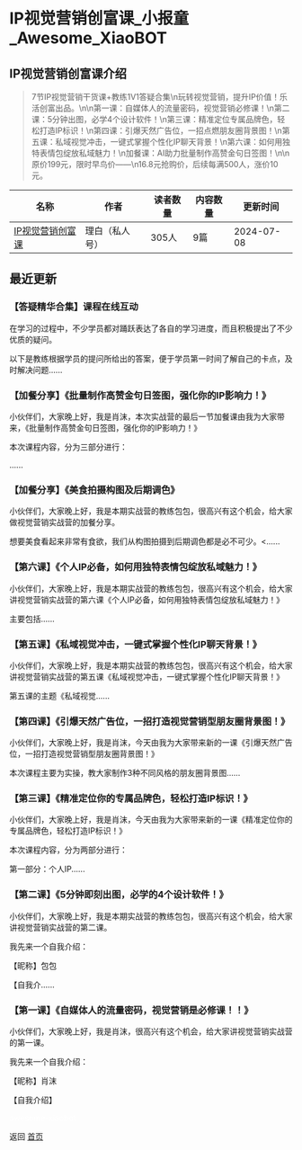 # IP视觉营销创富课_小报童_Awesome_XiaoBOT

## IP视觉营销创富课介绍
> 7节IP视觉营销干货课+教练1V1答疑合集\n玩转视觉营销，提升IP价值！乐活创富出品。\n\n第一课：自媒体人的流量密码，视觉营销必修课！\n第二课：5分钟出图，必学4个设计软件！\n第三课：精准定位专属品牌色，轻松打造IP标识！\n第四课：引爆天然广告位，一招点燃朋友圈背景图！\n第五课：私域视觉冲击，一键式掌握个性化IP聊天背景！\n第六课：如何用独特表情包绽放私域魅力！\n加餐课：AI助力批量制作高赞金句日签图！\n\n原价199元，限时早鸟价——\n16.8元抢购价，后续每满500人，涨价10元。  
  


|名称|作者|读者数量|内容数量|更新时间|
|---|---|---|---|---|
|[IP视觉营销创富课](https://xiaobot.net/p/sjyxszy?refer=9c3f1c95-a052-465a-9902-f6d75080262a)|理白（私人号）|305人|9篇|2024-07-08|

## 最近更新
### 【答疑精华合集】课程在线互动

在学习的过程中，不少学员都对踊跃表达了各自的学习进度，而且积极提出了不少优质的疑问。

以下是教练根据学员的提问所给出的答案，便于学员第一时间了解自己的卡点，及时解决问题......

### 【加餐分享】《批量制作高赞金句日签图，强化你的IP影响力！》

小伙伴们，大家晚上好，我是肖沫，本次实战营的最后一节加餐课由我为大家带来，《批量制作高赞金句日签图，强化你的IP影响力！》

本次课程内容，分为三部分进行：

......

### 【加餐分享】《美食拍摄构图及后期调色》

小伙伴们，大家晚上好，我是本期实战营的教练包包，很高兴有这个机会，给大家做视觉营销实战营的加餐分享。

想要美食看起来非常有食欲，我们从构图拍摄到后期调色都是必不可少。<......

### 【第六课】《个人IP必备，如何用独特表情包绽放私域魅力！》

小伙伴们，大家晚上好，我是本期实战营的教练包包，很高兴有这个机会，给大家讲视觉营销实战营的第六课《个人IP必备，如何用独特表情包绽放私域魅力！》

主要包括......

### 【第五课】《私域视觉冲击，一键式掌握个性化IP聊天背景！》

小伙伴们，大家晚上好，我是本期实战营的教练包包，很高兴有这个机会，给大家讲视觉营销实战营的第五课《私域视觉冲击，一键式掌握个性化IP聊天背景！》

第五课的主题《私域视觉......

### 【第四课】《引爆天然广告位，一招打造视觉营销型朋友圈背景图！》

小伙伴们，大家晚上好，我是肖沫，今天由我为大家带来新的一课《引爆天然广告位，一招打造视觉营销型朋友圈背景图！》

本次课程主要为实操，教大家制作3种不同风格的朋友圈背景图......

### 【第三课】《精准定位你的专属品牌色，轻松打造IP标识！》

小伙伴们，大家晚上好，我是肖沫，今天由我为大家带来新的一课《精准定位你的专属品牌色，轻松打造IP标识！》

本次课程内容，分为两部分进行：

第一部分：个人IP......

### 【第二课】《5分钟即刻出图，必学的4个设计软件！》

小伙伴们，大家晚上好，我是本期实战营的教练包包，很高兴有这个机会，给大家讲视觉营销实战营的第二课。

我先来一个自我介绍：

【昵称】包包

【自我介......

### 【第一课】《自媒体人的流量密码，视觉营销是必修课！！》

小伙伴们，大家晚上好，我是肖沫，很高兴有这个机会，给大家讲视觉营销实战营的第一课。

我先来一个自我介绍：

【昵称】肖沫

【自我介绍】


<a href="https://github.com/Reno9527/awesome-xiaobot" style="color: white; text-decoration: none;">awesome-xiaobot</a>

返回 [首页](../README.md)
